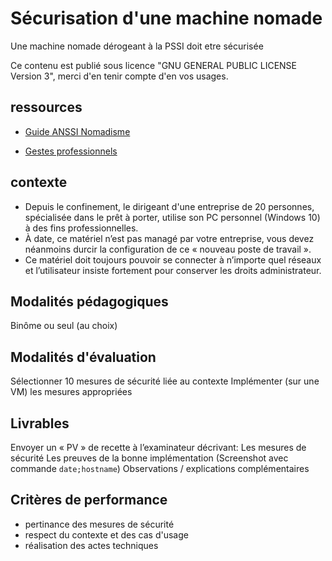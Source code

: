 # Sécurisation d'une machine nomade

Une machine nomade dérogeant à la PSSI doit etre sécurisée

Ce contenu est publié sous licence "GNU GENERAL PUBLIC LICENSE Version 3", merci d'en tenir compte d'en vos usages.

## ressources

* [Guide ANSSI Nomadisme](https://www.ssi.gouv.fr/guide/recommandations-sur-le-nomadisme-numerique/)

* [Gestes professionnels](https://github.com/Aif4thah/Dojo-101)

## contexte

* Depuis le confinement, le dirigeant d'une entreprise de 20 personnes, spécialisée dans le prêt à porter, utilise son PC personnel (Windows 10) à des fins professionnelles. 
* À date, ce matériel n’est pas managé par votre entreprise, vous devez néanmoins durcir la configuration de ce « nouveau poste de travail ».
* Ce matériel doit toujours pouvoir se connecter à n’importe quel réseaux et l’utilisateur insiste fortement pour conserver les droits administrateur.

## Modalités pédagogiques

Binôme ou seul (au choix)

## Modalités d'évaluation

Sélectionner 10 mesures de sécurité liée au contexte
Implémenter (sur une VM) les mesures appropriées

## Livrables

Envoyer un « PV » de recette à l’examinateur décrivant: 
Les mesures de sécurité
Les preuves de la bonne implémentation (Screenshot avec commande `date;hostname`)
Observations / explications complémentaires

## Critères de performance

* pertinance des mesures de sécurité
* respect du contexte et des cas d'usage
* réalisation des actes techniques

